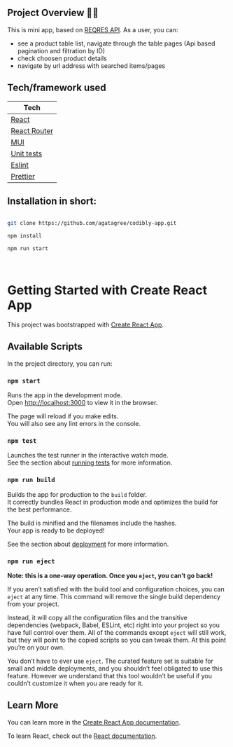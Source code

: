 ## Project Overview 🎨🎉

This is mini app, based on [REQRES API](https://reqres.in/api/). 
As a user, you can:
- see a product table list, navigate through the table pages (Api based pagination and filtration by ID)
- check choosen product details
- navigate by url address with searched items/pages


## Tech/framework used 

| Tech                                                      |        
| -------------------------------------------------------   | 
| [React](https://reactjs.org/)                             | 
| [React Router](https://reacttraining.com/react-router/)   |
| [MUI](https://mui.com/)                                   | 
| [Unit tests](https://reactjs.org/docs/testing.html)       |
| [Eslint](https://eslint.org/)                             |
| [Prettier](https://prettier.io/)                          |


## Installation in short: 

```bash

git clone https://github.com/agatagree/codibly-app.git

npm install

npm run start

```
<br>


# Getting Started with Create React App

This project was bootstrapped with [Create React App](https://github.com/facebook/create-react-app).

## Available Scripts

In the project directory, you can run:

### `npm start`

Runs the app in the development mode.\
Open [http://localhost:3000](http://localhost:3000) to view it in the browser.

The page will reload if you make edits.\
You will also see any lint errors in the console.

### `npm test`

Launches the test runner in the interactive watch mode.\
See the section about [running tests](https://facebook.github.io/create-react-app/docs/running-tests) for more information.

### `npm run build`

Builds the app for production to the `build` folder.\
It correctly bundles React in production mode and optimizes the build for the best performance.

The build is minified and the filenames include the hashes.\
Your app is ready to be deployed!

See the section about [deployment](https://facebook.github.io/create-react-app/docs/deployment) for more information.

### `npm run eject`

**Note: this is a one-way operation. Once you `eject`, you can’t go back!**

If you aren’t satisfied with the build tool and configuration choices, you can `eject` at any time. This command will remove the single build dependency from your project.

Instead, it will copy all the configuration files and the transitive dependencies (webpack, Babel, ESLint, etc) right into your project so you have full control over them. All of the commands except `eject` will still work, but they will point to the copied scripts so you can tweak them. At this point you’re on your own.

You don’t have to ever use `eject`. The curated feature set is suitable for small and middle deployments, and you shouldn’t feel obligated to use this feature. However we understand that this tool wouldn’t be useful if you couldn’t customize it when you are ready for it.

## Learn More

You can learn more in the [Create React App documentation](https://facebook.github.io/create-react-app/docs/getting-started).

To learn React, check out the [React documentation](https://reactjs.org/).
